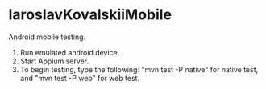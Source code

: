 # IaroslavKovalskiiMobile

Android mobile testing.

1. Run emulated android device.
2. Start Appium server.
3. To begin testing, type the following:
  "mvn test -P native"
    for native test, and
  "mvn test -P web"
    for web test.
